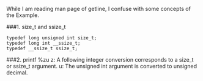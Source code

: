 While I am reading man page of getline, I confuse with some concepts of the Example. 

###1. size_t and ssize_t

	typedef long unsigned int size_t;
	typedef long int __ssize_t;
	typedef __ssize_t ssize_t;

###2. printf %zu
	z: A following integer conversion corresponds to a size_t or ssize_t argument.
	u: The unsigned int argument is converted to unsigned decimal.
